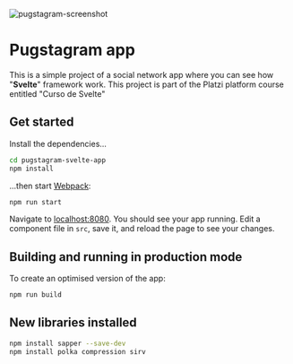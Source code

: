 
![pugstagram-screenshot](https://user-images.githubusercontent.com/13697123/83602170-a8ae4900-a537-11ea-9cfc-3bb6773d8af3.PNG)

# Pugstagram app 

This is a simple project of a social network app where you can see how "__Svelte__" framework work. This project is part of the Platzi platform course entitled "Curso de Svelte"

## Get started

Install the dependencies...

```bash
cd pugstagram-svelte-app
npm install
```

...then start [Webpack](https://webpack.js.org/):

```bash
npm run start
```

Navigate to [localhost:8080](http://localhost:8080). You should see your app running. Edit a component file in `src`, save it, and reload the page to see your changes.

## Building and running in production mode

To create an optimised version of the app:

```bash
npm run build
```

## New libraries installed
```bash
npm install sapper --save-dev
npm install polka compression sirv
```